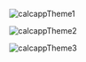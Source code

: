 
![calcappTheme1](https://user-images.githubusercontent.com/61586802/173186158-b3dc1be2-d8a9-4e6d-b5bd-d1cb9c555770.png)

![calcappTheme2](https://user-images.githubusercontent.com/61586802/173186159-9187d912-c726-468a-a469-1bc74496c8bc.png)

![calcappTheme3](https://user-images.githubusercontent.com/61586802/173186155-ccfdb701-84ff-446d-97d9-a429a2e1cb3c.png)
